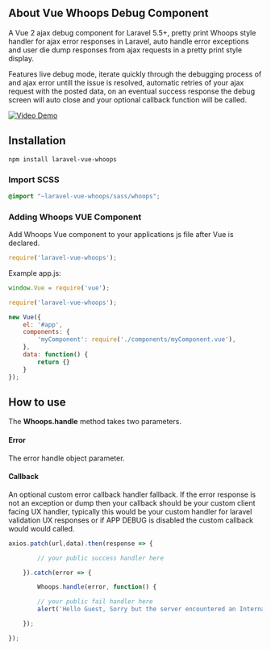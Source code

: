 ## About Vue Whoops Debug Component

A Vue 2 ajax debug component for Laravel 5.5+, pretty print Whoops style handler for ajax error responses in Laravel, auto handle error exceptions and user die dump responses from ajax requests in a pretty print style display.

Features live debug mode, iterate quickly through the debugging process of and ajax error untill the issue is resolved, automatic retries of your ajax request with the posted data, on an eventual success response the debug screen will auto close and your optional callback function will be called.

[![Video Demo](https://img.youtube.com/vi/n0U5a4S3crQ/0.jpg)](https://youtu.be/n0U5a4S3crQ "Video Demo")

## Installation

	npm install laravel-vue-whoops

### Import SCSS

```scss
@import "~laravel-vue-whoops/sass/whoops";
```

### Adding Whoops VUE Component

Add Whoops Vue component to your applications js file after Vue is declared.

```javascript
require('laravel-vue-whoops');
```

Example app.js:

```javascript
window.Vue = require('vue');

require('laravel-vue-whoops');

new Vue({
	el: '#app',
	components: {
		'myComponent': require('./components/myComponent.vue'),
	},
	data: function() {
		return {}
	}
});

```

## How to use

The **Whoops.handle** method takes two parameters.

#### Error
The error handle object parameter.

#### Callback
An optional custom error callback handler fallback.
If the error response is not an exception or dump then your callback should be your custom client facing UX handler, typically this would be your custom handler for laravel validation UX responses or if APP DEBUG is disabled the custom callback would would called.

```javascript
axios.patch(url,data).then(response => {

		// your public success handler here

	}).catch(error => {

		Whoops.handle(error, function() {

		// your public fail handler here
		alert('Hello Guest, Sorry but the server encountered an Internal Server Error during the processing your request!');

	});

});
```
